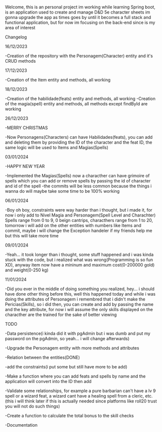 Welcome, this is an personal project im working while learning Spring boot, is an application used to create and manage D&D 5e character sheets
im gonna upgrade the app as times goes by until it becomes a full stack and functional application, but for now im focusing on the back-end since is my
area of interest

Changelog

16/12/2023

-Creation of the repository with the Personagem(Character) entity and it's CRUD methods

17/12/2023

-Creation of the Item entity and methods, all working

18/12/2023

-Creation of the habilidade(feats) entity and methods, all working
-Creation of the magia(spell) entity and methods, all methods except findById are working

26/12/2023

-MERRY CHRISTMAS


-Now Personagens(Characters) can have Habilidades(feats), you can add and deleting them by providing the ID of the character and the feat ID, the same logic will be used to Items and Magias(Spells)

03/01/2024

-HAPPY NEW YEAR


-Implemented the Magias(Spells) now a characther can have grimoire of spells which you can add or remove spells by passing the id of character and id of the spell
-the commits will be less common because the things i wanna do will maybe take some time to be 100% working

06/01/2024

-Boy oh boy, constraints were way harder than i thought, but i made it, for now i only add to Nivel Magia and Personagem(Spell Level and Charachter) Spells range from 0 to 9, 0 beign cantrips, characthers range from 1 to 20, tomorrow i will add on the other entities with numbers like Items and commit, maybe i will change the Exception handeler if my friends help me but this will take more time

09/01/2024

-Yeah... it took longer than i thought, some stuff happened and i was kinda stuck with the code, but i realized what was wrong(Programming is so fun XD), anyway item now have a mininum and maximum cost(0-200000 gold) and weight(0-250 kg)

11/01/2024

-Did you ever in the middle of doing something you realized, hey... i should have done other thing before this, well this happened today and while i was doing the attributes of Personagem i remembred that i didn't make the Pericias(Skills), so i did then, you can create and add by passing the name and the key attribute, for now i will assume the only skills displayed on the characther are the trained for the sake of better viewing


TODO

-Data persistence(i kinda did it with pgAdmin but i was dumb and put my password on the pgAdmin, so yeah... i will change afterwards)

-Upgrade the Personagem entity with more methods and attributes

-Relation between the entities(DONE)

-add the constraints(i put some but still have more to be add)

-Make a function where you can add feats and spells by name and the application will convert into the ID then add

-Validate some relationships, for example a pure barbarian can't have a lv 9 spell or a wizard feat, a wizard cant have a healing spell from a cleric, etc.(this i will think later if this is actually needed since platforms like roll20 trust you will not do such things)

-Create a function to calculate the total bonus to the skill checks

-Documentation
